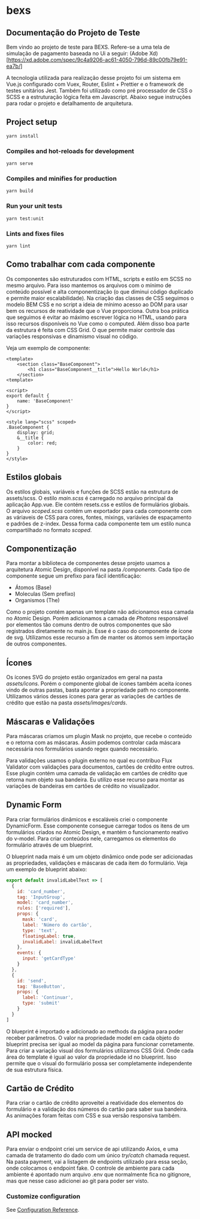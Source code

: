 # bexs

## Documentação do Projeto de Teste

Bem vindo ao projeto de teste para BEXS. Refere-se a uma tela de simulação de pagamento baseada no Ui a seguir:
(Adobe Xd)[https://xd.adobe.com/spec/9c4a9206-ac61-4050-796d-89c00fb79e91-ea7b/]

A tecnologia utilizada para realização desse projeto foi um sistema em Vue.js configurado com Vuex, Router, Eslint + Prettier e o framework de testes unitários Jest. Também foi utilizado como pré processador de CSS o SCSS e a estruturação lógica feita em Javascript. Abaixo segue instruções para rodar o projeto e detalhamento de arquitetura.

## Project setup
```
yarn install
```

### Compiles and hot-reloads for development
```
yarn serve
```

### Compiles and minifies for production
```
yarn build
```

### Run your unit tests
```
yarn test:unit
```

### Lints and fixes files
```
yarn lint
```

## Como trabalhar com cada componente

Os componentes são estruturados com HTML, scripts e estilo em SCSS no mesmo arquivo. Para isso mantemos os arquivos com o mínimo de conteúdo possível e alta componentização (o que diminui código duplicado e permite maior escalabilidade). Na criação das classes de CSS seguimos o modelo BEM CSS e no script a ideia de mínimo acesso ao DOM para usar bem os recursos de reatividade que o Vue proporciona.
Outra boa prática que seguimos é evitar ao máximo escrever lógica no HTML, usando para isso recursos disponíveis no Vue como o computed. 
Além disso boa parte da estrutura é feita com CSS Grid. O que permite maior controle das variações responsivas e dinamismo visual no código.

Veja um exemplo de componente:
```vue
<template>
    <section class="BaseComponent">
        <h1 class="BaseComponent__title">Hello World</h1>
    </section>
<template>

<script>
export default {
    name: 'BaseComponent'
}
</script>

<style lang="scss" scoped>
.BaseComponent {
    display: grid;
    &__title {
        color: red;
    }
}
</style>
```

## Estilos globais

Os estilos globais, variáveis e funções de SCSS estão na estrutura de assets/scss. O estilo *main.scss* é carregado no arquivo principal da aplicação App.vue. Ele contém resets.css e estilos de formulários globais.
O arquivo *scoped.scss* contém um exportador para cada componente com as váriaveis de CSS para cores, fontes, mixings, variávies de espaçamento e padrões de z-index. Dessa forma cada componente tem um estilo nunca compartilhado no formato *scoped*.

## Componentização

Para montar a biblioteca de componentes desse projeto usamos a arquitetura Atomic Design, disponível na pasta */components*. Cada tipo de componente segue um prefixo para fácil identificação:
* Átomos (Base)
* Moleculas (Sem prefixo)
* Organismos (The)

Como o projeto contém apenas um template não adicionamos essa camada no Atomic Design. Porém adicionamos a camada de *Photons* responsável por elementos tão comuns dentro de outros componentes que são registrados diretamente no main.js. Esse é o caso do componente de ícone de svg. Utilizamos esse recurso a fim de manter os átomos sem importação de outros componentes.

## Ícones

Os ícones SVG do projeto estão organizados em geral na pasta *assets/icons*. Porém o componente global de ícones também aceita ícones vindo de outras pastas, basta apontar a propriedade path no componente. Utilizamos vários desses ícones para gerar as variações de cartões de crédito que estão na pasta *assets/images/cards*.

## Máscaras e Validações

Para máscaras criamos um plugin Mask no projeto, que recebe o conteúdo e o retorna com as máscaras. Assim podemos controlar cada máscara necessária nos formulários usando regex quando necessário.

Para validações usamos o plugin externo no qual eu contribuo Flux Validator com validações para documentos, cartões de crédito entre outros. Esse plugin contém uma camada de validação em cartões de crédito que retorna num objeto sua bandeira. Eu utilizo esse recurso para montar as variações de bandeiras em cartões de crédito no visualizador.

## Dynamic Form

Para criar formulários dinâmicos e escaláveis criei o componente DynamicForm. Esse componente consegue carregar todos os itens de um formulários criados no Atomic Design, e mantém o funcionamento reativo do v-model. Para criar conteúdos nele, carregamos os elementos do formulário através de um blueprint.

O blueprint nada mais é um um objeto dinâmico onde pode ser adicionadas as propriedades, validações e máscaras de cada item do formulário. Veja um exemplo de blueprint abaixo:

```javascript
export default invalidLabelText => [
  {
    id: 'card_number',
    tag: 'InputGroup',
    model: 'card_number',
    rules: ['required'],
    props: {
      mask: 'card',
      label: 'Número do cartão',
      type: 'text',
      floatingLabel: true,
      invalidLabel: invalidLabelText
    },
    events: {
      input: 'getCardType'
    }
  },
  {
    id: 'send',
    tag: 'BaseButton',
    props: {
      label: 'Continuar',
      type: 'submit'
    }
  }
]
```

O blueprint é importado e adicionado ao methods da página para poder receber parâmetros. O valor na propriedade model em cada objeto do blueprint precisa ser igual ao model da página para funcionar corretamente. Para criar a variação visual dos formulários utilizamos CSS Grid. Onde cada área do template é igual ao valor da propriedade id no blueprint. Isso permite que o visual do formulário possa ser completamente independente de sua estrutura física.

## Cartão de Crédito

Para criar o cartão de crédito aproveitei a reatividade dos elementos do formulário e a validação dos números do cartão para saber sua bandeira. As animações foram feitas com CSS e sua versão responsiva também.

## API mocked

Para enviar o endpoint criei um service de api utilizando Axios, e uma camada de tratamento do dado com um único *try/catch* chamada request. Na pasta payment, vai a listagem de endpoints utilizado para essa seção, onde colocamos o endpoint fake. O controle de ambiente para cada ambiente é apontado num arquivo .env que normalmente fica no gitignore, mas que nesse caso adicionei ao git para poder ser visto.

### Customize configuration
See [Configuration Reference](https://cli.vuejs.org/config/).
